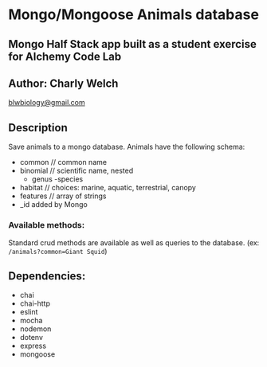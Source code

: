 # Mongo/Mongoose Animals database
## Mongo Half Stack app built as a student exercise for Alchemy Code Lab

## Author: Charly Welch
<blwbiology@gmail.com>

## Description
Save animals to a mongo database. Animals have the following schema:
- common // common name
- binomial // scientific name, nested
    - genus
    -species
- habitat // choices: marine, aquatic, terrestrial, canopy
- features // array of strings
- _id added by Mongo

### Available methods:
Standard crud methods are available as well as queries to the database. (ex: `/animals?common=Giant Squid`)

## Dependencies:
- chai
- chai-http
- eslint
- mocha
- nodemon
- dotenv
- express
- mongoose
